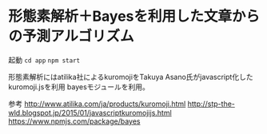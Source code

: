 # 形態素解析＋Bayesを利用した文章からの予測アルゴリズム

起動
`cd app`
`npm start`

形態素解析にはatilika社によるkuromojiをTakuya Asano氏がjavascript化したkuromoji.jsを利用
bayesモジュールを利用。

参考
<http://www.atilika.com/ja/products/kuromoji.html>
<http://stp-the-wld.blogspot.jp/2015/01/javascriptkuromojijs.html>
<https://www.npmjs.com/package/bayes>